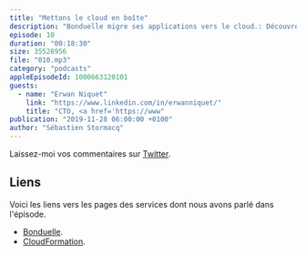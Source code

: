 ```yaml
---
title: "Mettons le cloud en boîte"
description: "Bonduelle migre ses applications vers le cloud.: Découvrez pourquoi et comment Bonduelle à décidé de migrer ses applications vers le cloud.  Dans cet épisode, nous parlons technique de migration, accompagnement de projets, automatisation de création d'infrastructure et motivation des équipes."
episode: 10
duration: "00:18:30"
size: 35528956
file: "010.mp3"
category: "podcasts"
appleEpisodeId: 1000663120101
guests:
  - name: "Erwan Niquet"
    link: "https://www.linkedin.com/in/erwanniquet/"
    title: "CTO, <a href='https://www"
publication: "2019-11-28 06:00:00 +0100"
author: "Sébastien Stormacq"
---
```


Laissez-moi vos commentaires sur [Twitter](https://twitter.com/sebsto).

## Liens

Voici les liens vers les pages des services dont nous avons parlé dans l'épisode.

- [Bonduelle](https://www.bonduelle.fr/).
- [CloudFormation](https://aws.amazon.com/cloudformation).